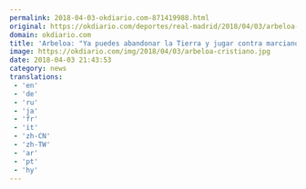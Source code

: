 ```yaml
---
permalink: 2018-04-03-okdiario.com-871419988.html
original: https://okdiario.com/deportes/real-madrid/2018/04/03/arbeloa-ya-puedes-abandonar-tierra-jugar-contra-marcianos-2062466
domain: okdiario.com
title: 'Arbeloa: "Ya puedes abandonar la Tierra y jugar contra marcianos"'
image: https://okdiario.com/img/2018/04/03/arbeloa-cristiano.jpg
date: 2018-04-03 21:43:53
category: news
translations: 
 - 'en'
 - 'de'
 - 'ru'
 - 'ja'
 - 'fr'
 - 'it'
 - 'zh-CN'
 - 'zh-TW'
 - 'ar'
 - 'pt'
 - 'hy'
---
```


